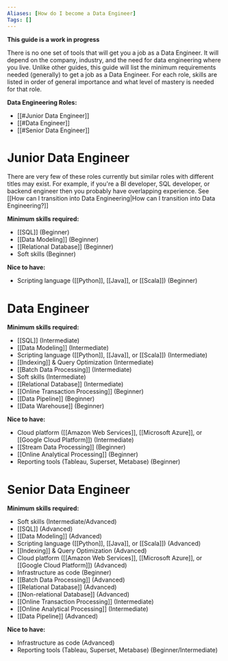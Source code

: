 ```yaml
---
Aliases: [How do I become a Data Engineer]
Tags: []
---
```


**This guide is a work in progress**

There is no one set of tools that will get you a job as a Data Engineer. It will depend on the company, industry, and the need for data engineering where you live. Unlike other guides, this guide will list the minimum requirements needed (generally) to get a job as a Data Engineer. For each role, skills are listed in order of general importance and what level of mastery is needed for that role.

**Data Engineering Roles:**
- [[#Junior Data Engineer]]
- [[#Data Engineer]]
- [[#Senior Data Engineer]]

# Junior Data Engineer
There are very few of these roles currently but similar roles with different titles may exist. For example, if you're a BI developer, SQL developer, or backend engineer then you probably have overlapping experience. See [[How can I transition into Data Engineering|How can I transition into Data Engineering?]]

**Minimum skills required:**
- [[SQL]] (Beginner)
- [[Data Modeling]] (Beginner)
- [[Relational Database]] (Beginner)
- Soft skills (Beginner)

**Nice to have:**
- Scripting language ([[Python]], [[Java]], or [[Scala]]) (Beginner)


# Data Engineer
**Minimum skills required:**
- [[SQL]] (Intermediate)
- [[Data Modeling]] (Intermediate)
- Scripting language ([[Python]], [[Java]], or [[Scala]]) (Intermediate)
- [[Indexing]] & Query Optimization (Intermediate)
- [[Batch Data Processing]] (Intermediate)
- Soft skills (Intermediate)
- [[Relational Database]] (Intermediate)
- [[Online Transaction Processing]] (Beginner)
- [[Data Pipeline]] (Beginner)
- [[Data Warehouse]] (Beginner)

**Nice to have:**
- Cloud platform ([[Amazon Web Services]], [[Microsoft Azure]], or [[Google Cloud Platform]]) (Intermediate)
- [[Stream Data Processing]] (Beginner)
- [[Online Analytical Processing]] (Beginner)
- Reporting tools (Tableau, Superset, Metabase) (Beginner)

# Senior Data Engineer
**Minimum skills required:**
- Soft skills (Intermediate/Advanced)
- [[SQL]] (Advanced)
- [[Data Modeling]] (Advanced)
- Scripting language ([[Python]], [[Java]], or [[Scala]]) (Advanced)
- [[Indexing]] & Query Optimization (Advanced)
- Cloud platform ([[Amazon Web Services]], [[Microsoft Azure]], or [[Google Cloud Platform]]) (Advanced)
- Infrastructure as code (Beginner)
- [[Batch Data Processing]] (Advanced)
- [[Relational Database]] (Advanced)
- [[Non-relational Database]] (Advanced)
- [[Online Transaction Processing]] (Intermediate)
- [[Online Analytical Processing]] (Intermediate)
- [[Data Pipeline]] (Advanced)

**Nice to have:**
- Infrastructure as code (Advanced)
- Reporting tools (Tableau, Superset, Metabase) (Beginner/Intermediate)